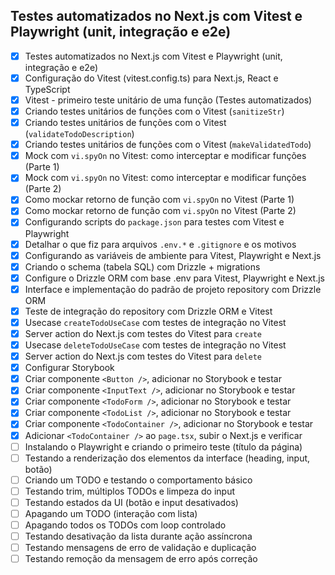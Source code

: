 ## Testes automatizados no Next.js com Vitest e Playwright (unit, integração e e2e)

- [x] Testes automatizados no Next.js com Vitest e Playwright (unit, integração
      e e2e)
- [x] Configuração do Vitest (vitest.config.ts) para Next.js, React e TypeScript
- [x] Vitest - primeiro teste unitário de uma função (Testes automatizados)
- [x] Criando testes unitários de funções com o Vitest (`sanitizeStr`)
- [x] Criando testes unitários de funções com o Vitest
      (`validateTodoDescription`)
- [x] Criando testes unitários de funções com o Vitest (`makeValidatedTodo`)
- [x] Mock com `vi.spyOn` no Vitest: como interceptar e modificar funções
      (Parte 1)
- [x] Mock com `vi.spyOn` no Vitest: como interceptar e modificar funções
      (Parte 2)
- [x] Como mockar retorno de função com `vi.spyOn` no Vitest (Parte 1)
- [x] Como mockar retorno de função com `vi.spyOn` no Vitest (Parte 2)
- [x] Configurando scripts do `package.json` para testes com Vitest e Playwright
- [x] Detalhar o que fiz para arquivos `.env.*` e `.gitignore` e os motivos
- [x] Configurando as variáveis de ambiente para Vitest, Playwright e Next.js
- [x] Criando o schema (tabela SQL) com Drizzle + migrations
- [x] Configure o Drizzle ORM com base .env para Vitest, Playwright e Next.js
- [x] Interface e implementação do padrão de projeto repository com Drizzle ORM
- [x] Teste de integração do repository com Drizzle ORM e Vitest
- [x] Usecase `createTodoUseCase` com testes de integração no Vitest
- [x] Server action do Next.js com testes do Vitest para `create`
- [x] Usecase `deleteTodoUseCase` com testes de integração no Vitest
- [x] Server action do Next.js com testes do Vitest para `delete`
- [x] Configurar Storybook
- [x] Criar componente `<Button />`, adicionar no Storybook e testar
- [x] Criar componente `<InputText />`, adicionar no Storybook e testar
- [x] Criar componente `<TodoForm />`, adicionar no Storybook e testar
- [x] Criar componente `<TodoList />`, adicionar no Storybook e testar
- [x] Criar componente `<TodoContainer />`, adicionar no Storybook e testar
- [x] Adicionar `<TodoContainer />` ao `page.tsx`, subir o Next.js e verificar
- [ ] Instalando o Playwright e criando o primeiro teste (título da página)
- [ ] Testando a renderização dos elementos da interface (heading, input, botão)
- [ ] Criando um TODO e testando o comportamento básico
- [ ] Testando trim, múltiplos TODOs e limpeza do input
- [ ] Testando estados da UI (botão e input desativados)
- [ ] Apagando um TODO (interação com lista)
- [ ] Apagando todos os TODOs com loop controlado
- [ ] Testando desativação da lista durante ação assíncrona
- [ ] Testando mensagens de erro de validação e duplicação
- [ ] Testando remoção da mensagem de erro após correção

